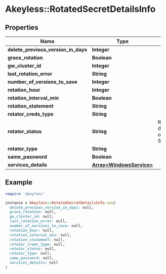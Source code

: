 # Akeyless::RotatedSecretDetailsInfo

## Properties

| Name | Type | Description | Notes |
| ---- | ---- | ----------- | ----- |
| **delete_previous_version_in_days** | **Integer** |  | [optional] |
| **grace_rotation** | **Boolean** |  | [optional] |
| **gw_cluster_id** | **Integer** |  | [optional] |
| **last_rotation_error** | **String** |  | [optional] |
| **number_of_versions_to_save** | **Integer** |  | [optional] |
| **rotation_hour** | **Integer** |  | [optional] |
| **rotation_interval_min** | **Boolean** |  | [optional] |
| **rotation_statement** | **String** |  | [optional] |
| **rotator_creds_type** | **String** |  | [optional] |
| **rotator_status** | **String** | RotationStatus defines types of rotation Status | [optional] |
| **rotator_type** | **String** |  | [optional] |
| **same_password** | **Boolean** |  | [optional] |
| **services_details** | [**Array&lt;WindowsService&gt;**](WindowsService.md) |  | [optional] |

## Example

```ruby
require 'akeyless'

instance = Akeyless::RotatedSecretDetailsInfo.new(
  delete_previous_version_in_days: null,
  grace_rotation: null,
  gw_cluster_id: null,
  last_rotation_error: null,
  number_of_versions_to_save: null,
  rotation_hour: null,
  rotation_interval_min: null,
  rotation_statement: null,
  rotator_creds_type: null,
  rotator_status: null,
  rotator_type: null,
  same_password: null,
  services_details: null
)
```

